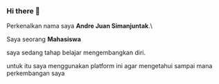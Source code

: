 ### Hi there 👋


Perkenalkan nama saya **Andre Juan Simanjuntak**.\

Saya seorang **Mahasiswa** 


saya sedang tahap belajar mengembangkan diri.

untuk itu saya menggunakan platform ini agar mengetahui sampai mana perkembangan saya 
